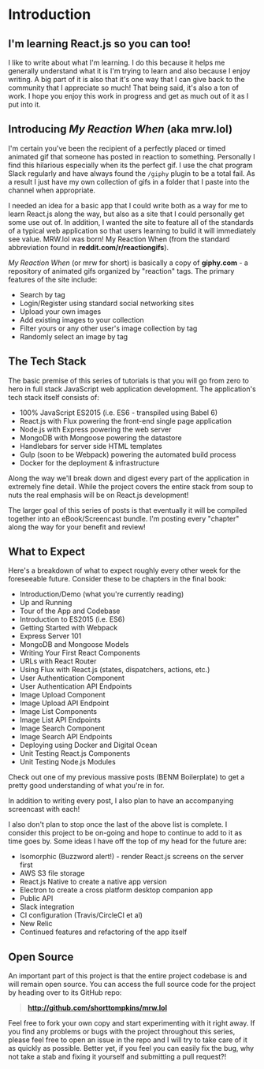 # Introduction

## I'm learning React.js so you can too!

I like to write about what I'm learning. I do this because it helps me generally understand what it is I'm trying to learn and also because I enjoy writing. A big part of it is also that it's one way that I can give back to the community that I appreciate so much! That being said, it's also a ton of work. I hope you enjoy this work in progress and get as much out of it as I put into it.

## Introducing *My Reaction When* (aka mrw.lol)

I'm certain you've been the recipient of a perfectly placed or timed animated gif that someone has posted in reaction to something. Personally I find this hilarious especially when its the perfect gif.  I use the chat program Slack regularly and have always found the `/giphy` plugin to be a total fail.  As a result I just have my own collection of gifs in a folder that I paste into the channel when appropriate.

I needed an idea for a basic app that I could write both as a way for me to learn React.js along the way, but also as a site that I could personally get some use out of.  In addition, I wanted the site to feature all of the standards of a typical web application so that users learning to build it will immediately see value.  MRW.lol was born! My Reaction When (from the standard abbreviation found in **reddit.com/r/reactiongifs**).

*My Reaction When* (or mrw for short) is basically a copy of **giphy.com** - a repository of animated gifs organized by "reaction" tags.  The primary features of the site include:

 * Search by tag
 * Login/Register using standard social networking sites
 * Upload your own images
 * Add existing images to your collection
 * Filter yours or any other user's image collection by tag
 * Randomly select an image by tag

## The Tech Stack

The basic premise of this series of tutorials is that you will go from zero to hero in full stack JavaScript web application development.  The application's tech stack itself consists of:

 * 100% JavaScript ES2015 (i.e. ES6 - transpiled using Babel 6)
 * React.js with Flux powering the front-end single page application
 * Node.js with Express powering the web server
 * MongoDB with Mongoose powering the datastore
 * Handlebars for server side HTML templates
 * Gulp (soon to be Webpack) powering the automated build process
 * Docker for the deployment & infrastructure

Along the way we'll break down and digest every part of the application in extremely fine detail.  While the project covers the entire stack from soup to nuts the real emphasis will be on React.js development!

The larger goal of this series of posts is that eventually it will be compiled together into an eBook/Screencast bundle.  I'm posting every "chapter" along the way for your benefit and review!

## What to Expect

Here's a breakdown of what to expect roughly every other week for the foreseeable future. Consider these to be chapters in the final book:

 * Introduction/Demo (what you're currently reading)
 * Up and Running
 * Tour of the App and Codebase
 * Introduction to ES2015 (i.e. ES6)
 * Getting Started with Webpack
 * Express Server 101
 * MongoDB and Mongoose Models
 * Writing Your First React Components
 * URLs with React Router
 * Using Flux with React.js (states, dispatchers, actions, etc.)
 * User Authentication Component
 * User Authentication API Endpoints
 * Image Upload Component
 * Image Upload API Endpoint
 * Image List Components
 * Image List API Endpoints
 * Image Search Component
 * Image Search API Endpoints
 * Deploying using Docker and Digital Ocean
 * Unit Testing React.js Components
 * Unit Testing Node.js Modules

Check out one of my previous massive posts (BENM Boilerplate) to get a pretty good understanding of what you're in for.

In addition to writing every post, I also plan to have an accompanying screencast with each!

I also don't plan to stop once the last of the above list is complete.  I consider this project to be on-going and hope to continue to add to it as time goes by.  Some ideas I have off the top of my head for the future are:

 * Isomorphic (Buzzword alert!) - render React.js screens on the server first
 * AWS S3 file storage
 * React.js Native to create a native app version
 * Electron to create a cross platform desktop companion app
 * Public API
 * Slack integration
 * CI configuration (Travis/CircleCI et al)
 * New Relic
 * Continued features and refactoring of the app itself

## Open Source

An important part of this project is that the entire project codebase is and will remain open source.  You can access the full source code for the project by heading over to its GitHub repo:

> **http://github.com/shorttompkins/mrw.lol**

Feel free to fork your own copy and start experimenting with it right away.  If you find any problems or bugs with the project throughout this series, please feel free to open an issue in the repo and I will try to take care of it as quickly as possible.  Better yet, if you feel you can easily fix the bug, why not take a stab and fixing it yourself and submitting a pull request?!
